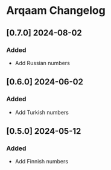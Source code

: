 # Arqaam Changelog

<!-- https://keepachangelog.com/en/1.0.0/ -->

## [0.7.0] 2024-08-02
### Added
- Add Russian numbers

## [0.6.0] 2024-06-02
### Added
- Add Turkish numbers

## [0.5.0] 2024-05-12
### Added
- Add Finnish numbers
